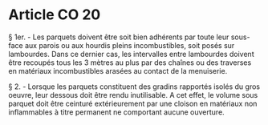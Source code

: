 # Article CO 20

§ 1er. - Les parquets doivent être soit bien adhérents par toute leur sous-face aux parois ou aux hourdis pleins incombustibles, soit posés sur lambourdes. Dans ce dernier cas, les intervalles entre lambourdes doivent être recoupés tous les 3 mètres au plus par des chaînes ou des traverses en matériaux incombustibles arasées au contact de la menuiserie.

§ 2. - Lorsque les parquets constituent des gradins rapportés isolés du gros oeuvre, leur dessous doit être rendu inutilisable. A cet effet, le volume sous parquet doit être ceinturé extérieurement par une cloison en matériaux non inflammables à titre permanent ne comportant aucune ouverture.
